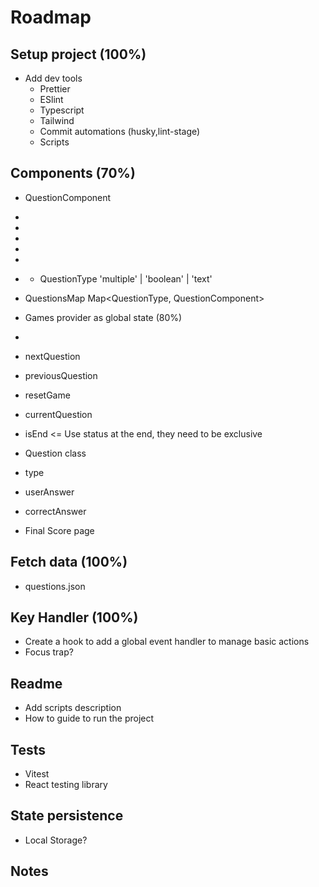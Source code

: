 # Roadmap

## Setup project (100%)

- Add dev tools
  - Prettier
  - ESlint
  - Typescript
  - Tailwind
  - Commit automations (husky,lint-stage)
  - Scripts

## Components (70%)

- QuestionComponent

- <MultipleQuestion />
- <BooleanQuestion />
- <TextQuestion />
- <QuestionContainer>
- <QuestionCounter>
- <Pager>

  - QuestionType 'multiple' | 'boolean' | 'text'

- QuestionsMap
  Map<QuestionType, QuestionComponent>

- Games provider as global state (80%)

- <GameProvider />
- nextQuestion
- previousQuestion
- resetGame
- currentQuestion
- isEnd <= Use status at the end, they need to be exclusive

- Question class

- type
- userAnswer
- correctAnswer

- Final Score page

## Fetch data (100%)

- questions.json

## Key Handler (100%)

- Create a hook to add a global event handler to manage basic actions
- Focus trap?

## Readme

- Add scripts description
- How to guide to run the project

## Tests

- Vitest
- React testing library

## State persistence

- Local Storage?

## Notes
